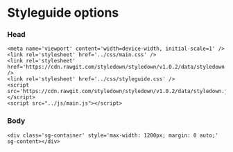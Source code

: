 # Styleguide options

### Head

    <meta name='viewport' content='width=device-width, initial-scale=1' />
    <link rel='stylesheet' href='../css/main.css' />
    <link rel='stylesheet' href='https://cdn.rawgit.com/styledown/styledown/v1.0.2/data/styledown.css' />
    <link rel='stylesheet' href='../css/styleguide.css' />
    <script src='https://cdn.rawgit.com/styledown/styledown/v1.0.2/data/styledown.js'></script>
    <script src="../js/main.js"></script>

### Body
    <div class='sg-container' style='max-width: 1200px; margin: 0 auto;'  sg-content></div>
